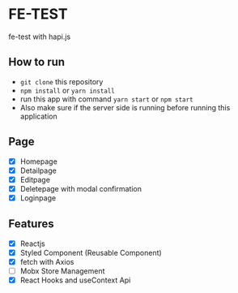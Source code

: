 # FE-TEST
fe-test with hapi.js

## How to run
 - `git clone` this repository
 - `npm install` or `yarn install`  
 - run this app with command `yarn start` or `npm start`
 - Also make sure if the server side is running before running this application

## Page
 - [x] Homepage 
 - [x] Detailpage
 - [x] Editpage
 - [x] Deletepage with modal confirmation
 - [x] Loginpage 

 ## Features
 - [x] Reactjs 
 - [x] Styled Component (Reusable Component)
 - [x] fetch with Axios
 - [ ] Mobx Store Management 
 - [x] React Hooks and useContext Api  
